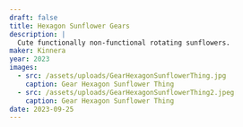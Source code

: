 ```yaml
---
draft: false
title: Hexagon Sunflower Gears
description: |
  Cute functionally non-functional rotating sunflowers.
maker: Kinnera
year: 2023
images:
  - src: /assets/uploads/GearHexagonSunflowerThing.jpg
    caption: Gear Hexagon Sunflower Thing
  - src: /assets/uploads/GearHexagonSunflowerThing2.jpeg
    caption: Gear Hexagon Sunflower Thing
date: 2023-09-25
---
```


